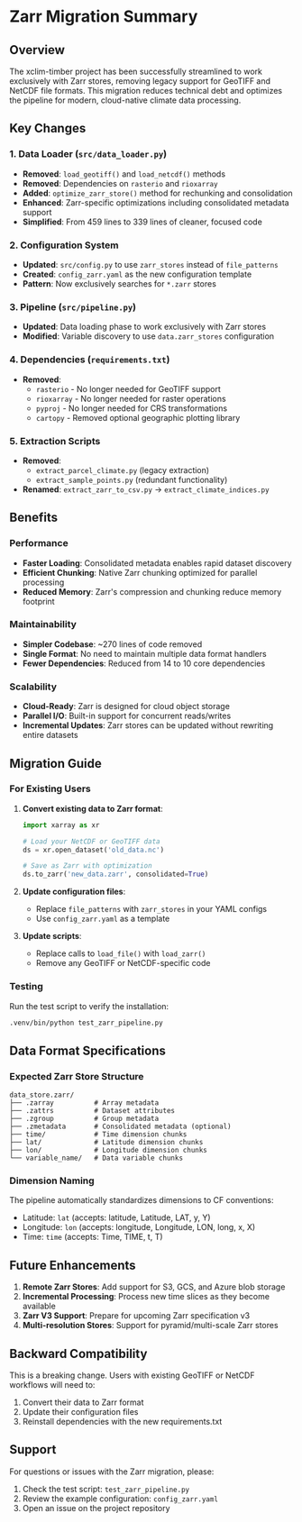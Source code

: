 # Zarr Migration Summary

## Overview
The xclim-timber project has been successfully streamlined to work exclusively with Zarr stores, removing legacy support for GeoTIFF and NetCDF file formats. This migration reduces technical debt and optimizes the pipeline for modern, cloud-native climate data processing.

## Key Changes

### 1. Data Loader (`src/data_loader.py`)
- **Removed**: `load_geotiff()` and `load_netcdf()` methods
- **Removed**: Dependencies on `rasterio` and `rioxarray`
- **Added**: `optimize_zarr_store()` method for rechunking and consolidation
- **Enhanced**: Zarr-specific optimizations including consolidated metadata support
- **Simplified**: From 459 lines to 339 lines of cleaner, focused code

### 2. Configuration System
- **Updated**: `src/config.py` to use `zarr_stores` instead of `file_patterns`
- **Created**: `config_zarr.yaml` as the new configuration template
- **Pattern**: Now exclusively searches for `*.zarr` stores

### 3. Pipeline (`src/pipeline.py`)
- **Updated**: Data loading phase to work exclusively with Zarr stores
- **Modified**: Variable discovery to use `data.zarr_stores` configuration

### 4. Dependencies (`requirements.txt`)
- **Removed**:
  - `rasterio` - No longer needed for GeoTIFF support
  - `rioxarray` - No longer needed for raster operations
  - `pyproj` - No longer needed for CRS transformations
  - `cartopy` - Removed optional geographic plotting library

### 5. Extraction Scripts
- **Removed**:
  - `extract_parcel_climate.py` (legacy extraction)
  - `extract_sample_points.py` (redundant functionality)
- **Renamed**: `extract_zarr_to_csv.py` → `extract_climate_indices.py`

## Benefits

### Performance
- **Faster Loading**: Consolidated metadata enables rapid dataset discovery
- **Efficient Chunking**: Native Zarr chunking optimized for parallel processing
- **Reduced Memory**: Zarr's compression and chunking reduce memory footprint

### Maintainability
- **Simpler Codebase**: ~270 lines of code removed
- **Single Format**: No need to maintain multiple data format handlers
- **Fewer Dependencies**: Reduced from 14 to 10 core dependencies

### Scalability
- **Cloud-Ready**: Zarr is designed for cloud object storage
- **Parallel I/O**: Built-in support for concurrent reads/writes
- **Incremental Updates**: Zarr stores can be updated without rewriting entire datasets

## Migration Guide

### For Existing Users

1. **Convert existing data to Zarr format**:
   ```python
   import xarray as xr

   # Load your NetCDF or GeoTIFF data
   ds = xr.open_dataset('old_data.nc')

   # Save as Zarr with optimization
   ds.to_zarr('new_data.zarr', consolidated=True)
   ```

2. **Update configuration files**:
   - Replace `file_patterns` with `zarr_stores` in your YAML configs
   - Use `config_zarr.yaml` as a template

3. **Update scripts**:
   - Replace calls to `load_file()` with `load_zarr()`
   - Remove any GeoTIFF or NetCDF-specific code

### Testing

Run the test script to verify the installation:
```bash
.venv/bin/python test_zarr_pipeline.py
```

## Data Format Specifications

### Expected Zarr Store Structure
```
data_store.zarr/
├── .zarray          # Array metadata
├── .zattrs          # Dataset attributes
├── .zgroup          # Group metadata
├── .zmetadata       # Consolidated metadata (optional)
├── time/            # Time dimension chunks
├── lat/             # Latitude dimension chunks
├── lon/             # Longitude dimension chunks
└── variable_name/   # Data variable chunks
```

### Dimension Naming
The pipeline automatically standardizes dimensions to CF conventions:
- Latitude: `lat` (accepts: latitude, Latitude, LAT, y, Y)
- Longitude: `lon` (accepts: longitude, Longitude, LON, long, x, X)
- Time: `time` (accepts: Time, TIME, t, T)

## Future Enhancements

1. **Remote Zarr Stores**: Add support for S3, GCS, and Azure blob storage
2. **Incremental Processing**: Process new time slices as they become available
3. **Zarr V3 Support**: Prepare for upcoming Zarr specification v3
4. **Multi-resolution Stores**: Support for pyramid/multi-scale Zarr stores

## Backward Compatibility

This is a breaking change. Users with existing GeoTIFF or NetCDF workflows will need to:
1. Convert their data to Zarr format
2. Update their configuration files
3. Reinstall dependencies with the new requirements.txt

## Support

For questions or issues with the Zarr migration, please:
1. Check the test script: `test_zarr_pipeline.py`
2. Review the example configuration: `config_zarr.yaml`
3. Open an issue on the project repository
